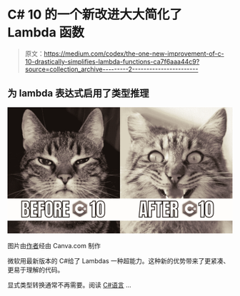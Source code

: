 # C# 10 的一个新改进大大简化了 Lambda 函数

> 原文：<https://medium.com/codex/the-one-new-improvement-of-c-10-drastically-simplifies-lambda-functions-ca7f6aaa44c9?source=collection_archive---------2----------------------->

## 为 lambda 表达式启用了类型推理

![](img/139c2a6a38b42925c659a4c2b9cf3a0e.png)

图片由[作者](http://www.arnoldcode.com)经由 Canva.com 制作

微软用最新版本的 C#给了 Lambdas 一种超能力。这种新的优势带来了更紧凑、更易于理解的代码。

显式类型转换通常不再需要。阅读 [C#语言](https://docs.microsoft.com/de-de/dotnet/csharp/language-reference/operators/lambda-expressions) …
